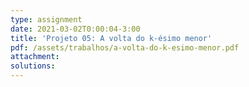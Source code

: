 ```yaml
---
type: assignment
date: 2021-03-02T0:00:04-3:00
title: 'Projeto 05: A volta do k-ésimo menor'
pdf: /assets/trabalhos/a-volta-do-k-esimo-menor.pdf
attachment: 
solutions:
---
```

